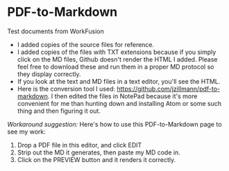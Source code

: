 # PDF-to-Markdown
Test documents from WorkFusion
- I added copies of the source files for reference.
- I added copies of the files with TXT extensions because if you simply click on the MD files, Github doesn't render the HTML I added. Please feel free to download these and run them in a proper MD protocol so they display correctly.
- If you look at the text and MD files in a text editor, you'll see the HTML. 
- Here is the conversion tool I used: https://github.com/jzillmann/pdf-to-markdown.  I then edited the files in NotePad because it's more convenient for me than hunting down and installing Atom or some such thing and then figuring it out.

*Workaround suggestion:* Here's how to use this PDF-to-Markdown page to see my work:
1. Drop a PDF file in this editor, and click EDIT
2. Strip out the MD it generates, then paste my MD code in.
3. Click on the PREVIEW button and it renders it correctly.
